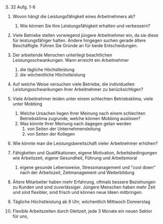 
S. 32 Aufg. 1-6

1. Wovon hängt die Leistungsfähigkeit eines Arbeitnehmers ab?
	1. Wie können Sie Ihre Leistungsfähigkeit erhalten und verbessern?
2. Viele Betriebe stellen vorwiegend jüngere Arbeitnehmer ein, da sie diese für leistungsfähiger halten. Andere hingegen suchen gerade ältere Beschäftigte. Führen Sie Gründe an für beide Entscheidungen.
3. Der arbeitende Menschen unterliegt beachtlichen Leistungsschwankungen. Wann erreicht ein Arbeitnehmer
	1. die tägliche Höchstleistung
	2. die wöchentliche Höchstleistung
4. Auf welche Weise versuchen viele Betriebe, die individuellen Leistungsschwankungen ihrer Arbeitnehmer zu berücksichtigen?
5. Viele Arbeitnehmer leiden unter einem schlechten Betriebsklima, viele unter Mobbing
	1. Welche Ursachen liegen Ihrer Meinung nach einem schlechten Betriebsklima zugrunde, welche können Mobbing auslösen?
	2. Was könnte Ihrer Meinung nach dagegen getan werden
		1. von Seiten der Unternehmensleitung
		2. von Seiten der Kollegen
6. Wie könnte man die Leistungsbereitschaft vieler Arbeitnehmer erhöhen?

1. Fähigkeiten und Qualifikationen, eigene Motivation, Arbeitsbedingungen wie Arbeitszeit, eigene Gesundheit, Führung und Arbeitsmoral
	1. eigene gesunde Lebensweise, Stressmanagement und "cool down" nach der Arbeitszeit, Zeitmanagement und Weiterbildung
2. Ältere Mitarbeiter haben mehr Erfahrung, oftmals bessere Beziehungen zu Kunden und sind zuverlässiger. Jüngere Menschen haben mehr Zeit und sind flexibler, sind frisch und können neue Ideen mitbringen.
3. Tägliche Höchstleistung ab 9 Uhr, wöchentlich Mittwoch Donnerstag
4. Flexible Arbeitszeiten durch Gleitzeit, jede 3 Monate ein neuen Sektor für uns, 